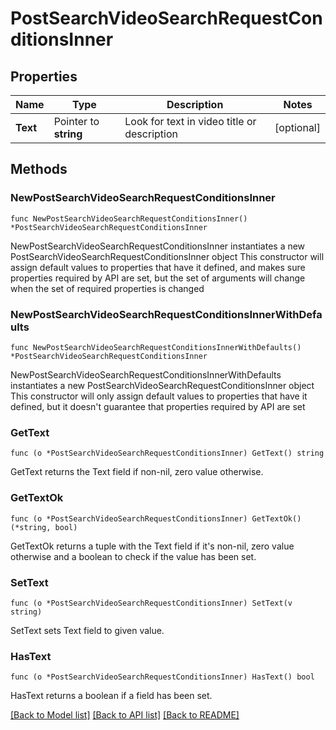# PostSearchVideoSearchRequestConditionsInner

## Properties

Name | Type | Description | Notes
------------ | ------------- | ------------- | -------------
**Text** | Pointer to **string** | Look for text in video title or description | [optional] 

## Methods

### NewPostSearchVideoSearchRequestConditionsInner

`func NewPostSearchVideoSearchRequestConditionsInner() *PostSearchVideoSearchRequestConditionsInner`

NewPostSearchVideoSearchRequestConditionsInner instantiates a new PostSearchVideoSearchRequestConditionsInner object
This constructor will assign default values to properties that have it defined,
and makes sure properties required by API are set, but the set of arguments
will change when the set of required properties is changed

### NewPostSearchVideoSearchRequestConditionsInnerWithDefaults

`func NewPostSearchVideoSearchRequestConditionsInnerWithDefaults() *PostSearchVideoSearchRequestConditionsInner`

NewPostSearchVideoSearchRequestConditionsInnerWithDefaults instantiates a new PostSearchVideoSearchRequestConditionsInner object
This constructor will only assign default values to properties that have it defined,
but it doesn't guarantee that properties required by API are set

### GetText

`func (o *PostSearchVideoSearchRequestConditionsInner) GetText() string`

GetText returns the Text field if non-nil, zero value otherwise.

### GetTextOk

`func (o *PostSearchVideoSearchRequestConditionsInner) GetTextOk() (*string, bool)`

GetTextOk returns a tuple with the Text field if it's non-nil, zero value otherwise
and a boolean to check if the value has been set.

### SetText

`func (o *PostSearchVideoSearchRequestConditionsInner) SetText(v string)`

SetText sets Text field to given value.

### HasText

`func (o *PostSearchVideoSearchRequestConditionsInner) HasText() bool`

HasText returns a boolean if a field has been set.


[[Back to Model list]](../README.md#documentation-for-models) [[Back to API list]](../README.md#documentation-for-api-endpoints) [[Back to README]](../README.md)


